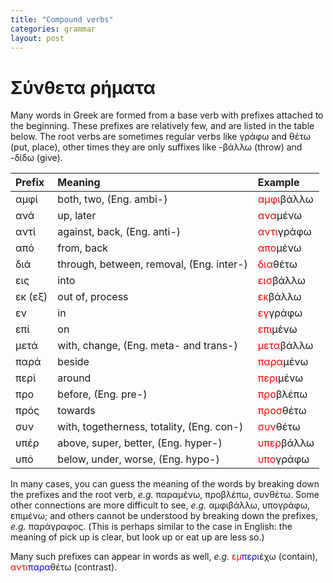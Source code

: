 ```yaml
---
title: "Compound verbs"
categories: grammar
layout: post
---
```


# Σύνθετα ρήματα

Many words in Greek are formed from a base verb with prefixes attached to the
beginning. These prefixes are relatively few, and are listed in the table below.
The root verbs are sometimes regular verbs like γράφω and θέτω (put, place),
other times they are only suffixes like -βάλλω (throw) and -δίδω (give).

| Prefix  | Meaning                                   | Example                                  |
|:--------|:------------------------------------------|:-----------------------------------------|
| αμφί    | both, two, (Eng. ambi-)                   | <span style="color:red">αμφι</span>βάλλω |
| ανά     | up, later                                 | <span style="color:red">ανα</span>μένω   |
| αντί    | against, back, (Eng. anti-)               | <span style="color:red">αντι</span>γράφω |
| από     | from, back                                | <span style="color:red">απο</span>μένω   |
| διά     | through, between, removal, (Eng. inter-)  | <span style="color:red">δια</span>θέτω   |
| εις     | into                                      | <span style="color:red">εισ</span>βάλλω  |
| εκ (εξ) | out of, process                           | <span style="color:red">εκ</span>βάλλω   |
| εν      | in                                        | <span style="color:red">εγ</span>γράφω   |
| επί     | on                                        | <span style="color:red">επι</span>μένω   |
| μετά    | with, change, (Eng. meta- and trans-)     | <span style="color:red">μετα</span>βάλλω |
| παρά    | beside                                    | <span style="color:red">παρα</span>μένω  |
| περί    | around                                    | <span style="color:red">περι</span>μένω  |
| προ     | before, (Eng. pre-)                       | <span style="color:red">προ</span>βλέπω  |
| πρός    | towards                                   | <span style="color:red">προσ</span>θέτω  |
| συν     | with, togetherness, totality, (Eng. con-) | <span style="color:red">συν</span>θέτω   |
| υπέρ    | above, super, better, (Eng. hyper-)       | <span style="color:red">υπερ</span>βάλλω |
| υπό     | below, under, worse, (Eng. hypo-)         | <span style="color:red">υπο</span>γράφω  |

In many cases, you can guess the meaning of the words by breaking down the
prefixes and the root verb, *e.g.* παραμένω, προβλέπω, συνθέτω. Some other
connections are more difficult to see, *e.g.* αμφιβάλλω, υπογράφω, επιμένω; and
others cannot be understood by breaking down the prefixes, *e.g.* παράγραφος.
(This is perhaps similar to the case in English: the meaning of pick up is
clear, but look up or eat up are less so.)

Many such prefixes can appear in words as well, *e.g.* <span
style="color:red">εμ</span><span style="color:blue">περι</span>έχω (contain),
<span style="color:red">αντι</span><span style="color:blue">παρα</span>θέτω
(contrast).
